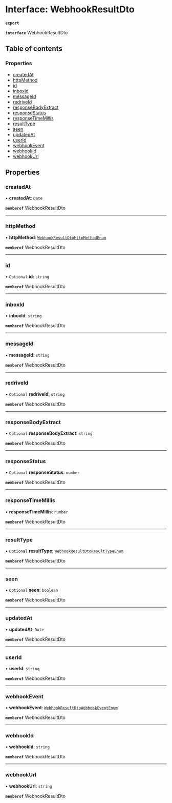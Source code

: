 # Interface: WebhookResultDto

**`export`**

**`interface`** WebhookResultDto

## Table of contents

### Properties

- [createdAt](WebhookResultDto.md#createdat)
- [httpMethod](WebhookResultDto.md#httpmethod)
- [id](WebhookResultDto.md#id)
- [inboxId](WebhookResultDto.md#inboxid)
- [messageId](WebhookResultDto.md#messageid)
- [redriveId](WebhookResultDto.md#redriveid)
- [responseBodyExtract](WebhookResultDto.md#responsebodyextract)
- [responseStatus](WebhookResultDto.md#responsestatus)
- [responseTimeMillis](WebhookResultDto.md#responsetimemillis)
- [resultType](WebhookResultDto.md#resulttype)
- [seen](WebhookResultDto.md#seen)
- [updatedAt](WebhookResultDto.md#updatedat)
- [userId](WebhookResultDto.md#userid)
- [webhookEvent](WebhookResultDto.md#webhookevent)
- [webhookId](WebhookResultDto.md#webhookid)
- [webhookUrl](WebhookResultDto.md#webhookurl)

## Properties

### createdAt

• **createdAt**: `Date`

**`memberof`** WebhookResultDto

___

### httpMethod

• **httpMethod**: [`WebhookResultDtoHttpMethodEnum`](../enums/WebhookResultDtoHttpMethodEnum.md)

**`memberof`** WebhookResultDto

___

### id

• `Optional` **id**: `string`

**`memberof`** WebhookResultDto

___

### inboxId

• **inboxId**: `string`

**`memberof`** WebhookResultDto

___

### messageId

• **messageId**: `string`

**`memberof`** WebhookResultDto

___

### redriveId

• `Optional` **redriveId**: `string`

**`memberof`** WebhookResultDto

___

### responseBodyExtract

• `Optional` **responseBodyExtract**: `string`

**`memberof`** WebhookResultDto

___

### responseStatus

• `Optional` **responseStatus**: `number`

**`memberof`** WebhookResultDto

___

### responseTimeMillis

• **responseTimeMillis**: `number`

**`memberof`** WebhookResultDto

___

### resultType

• `Optional` **resultType**: [`WebhookResultDtoResultTypeEnum`](../enums/WebhookResultDtoResultTypeEnum.md)

**`memberof`** WebhookResultDto

___

### seen

• `Optional` **seen**: `boolean`

**`memberof`** WebhookResultDto

___

### updatedAt

• **updatedAt**: `Date`

**`memberof`** WebhookResultDto

___

### userId

• **userId**: `string`

**`memberof`** WebhookResultDto

___

### webhookEvent

• **webhookEvent**: [`WebhookResultDtoWebhookEventEnum`](../enums/WebhookResultDtoWebhookEventEnum.md)

**`memberof`** WebhookResultDto

___

### webhookId

• **webhookId**: `string`

**`memberof`** WebhookResultDto

___

### webhookUrl

• **webhookUrl**: `string`

**`memberof`** WebhookResultDto
